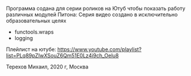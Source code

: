 Программа содана для серии роликов на Ютуб чтобы показать работу различных модулей Питона:
Серия видео создано в исключительно образовательных целях

- functools.wraps
- logging


Плейлист на ютубе:  https://www.youtube.com/playlist?list=PLq89pZIwXSouZ6Qm51E0Lz4i9ch_Oelu8

Терехов Михаил, 2020 г, Москва

